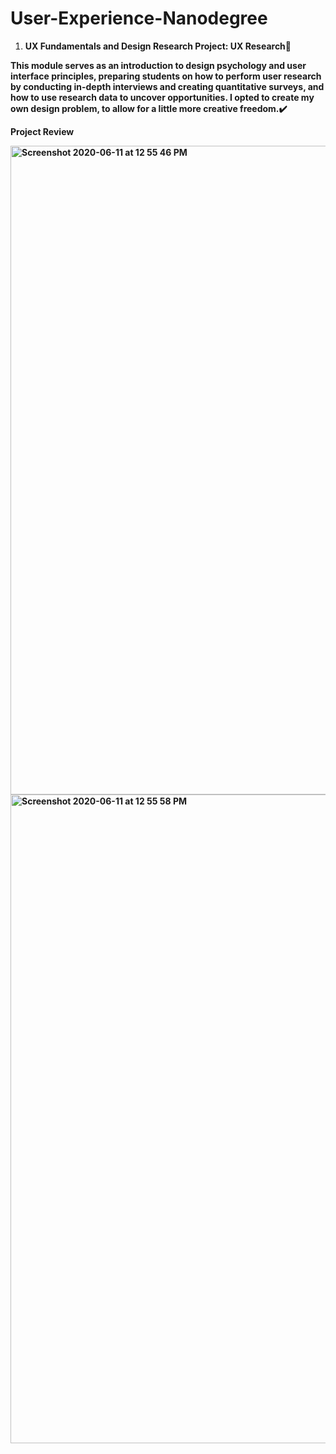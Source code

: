 # User-Experience-Nanodegree

1. <b>UX Fundamentals and Design Research Project: UX Research🤩<b/>

This module serves as an introduction to design psychology and user interface principles, preparing students on how to perform user research by conducting in-depth interviews and creating quantitative surveys, and how to use research data to uncover opportunities. <b>I opted to create my own design problem, to allow for a little more creative freedom.✔️</b>

<b>Project Review</b>

<img width="1038" alt="Screenshot 2020-06-11 at 12 55 46 PM" src="https://user-images.githubusercontent.com/45584722/84358358-a8234b80-abe4-11ea-96da-b6b14ac42df8.png">
<img width="1038" alt="Screenshot 2020-06-11 at 12 55 58 PM" src="https://user-images.githubusercontent.com/45584722/84358360-a9ed0f00-abe4-11ea-89fe-5f8dfd93c237.png">
